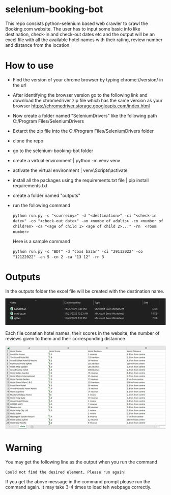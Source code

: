 # selenium-booking-bot
This repo consists python-selenium based web crawler to crawl the Booking.com website. The user has to input some basic info like destination, check-in and check-out dates etc and the output will be an excel file with all the available hotel names with their rating, review number and distance from the location.

# How to use

- Find the version of your chrome browser by typing chrome://version/ in the url
- After identifying the browser version go to the following link and download the chromedriver zip file which has the same version as your browser
https://chromedriver.storage.googleapis.com/index.html
- Now create a folder named "SeleniumDrivers" like the following path
C:/Program Files/SeleniumDrivers
- Extarct the zip file into the C:/Program Files/SeleniumDrivers folder
- clone the repo
- go to the selenium-booking-bot folder
- create a virtual environment | python -m venv venv
- activate the virtual environment | venv\Scripts\activate
- install all the packages using the requirements.txt file | pip install requirements.txt
- create a folder named "outputs"
- run the following command

  `python run.py -c "<currecny>" -d "<destination>" -ci "<check-in date>" -co "<check-out date>" -an <numbe of adults> -cn <number of children> -ca "<age of child 1> <age of child 2>..." -rn  <room number>`

  Here is a sample command

  `python run.py -c "BDT" -d "coxs bazar" -ci "29112022" -co "12122022" -an 5 -cn 2 -ca "13 12" -rn 3`
  
# Outputs
  
In the outputs folder the excel file will be created with the destination name.

<img src="https://github.com/pythonboy178/selenium-booking-bot/blob/master/images/image_1.JPG">

Each file conatian hotel names, their scores in the website, the number of reviews given to them and their corresponding distannce

 <img src="https://github.com/pythonboy178/selenium-booking-bot/blob/master/images/image_2.JPG" width=800>
 
# Warning

You may get the following line as the output when you run the command

`Could not find the desired element, Please run again!`

If you get the above message in the command prompt please run the command again. It may take 3-4 times to load teh webpage correctly.

